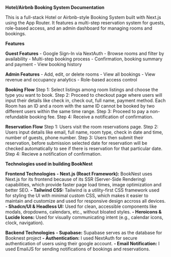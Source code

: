**Hotel/Airbnb Booking System Documentation**

This is a full-stack Hotel or Airbnb-style Booking System built with Next.js using the App Router. It features a multi-step reservation system for guests, role-based access, and an admin dashboard for managing rooms and bookings.

**Features**

  **Guest Features**
    - Google Sign-In via NextAuth
    - Browse rooms and filter by availability
    - Multi-step booking process
    - Confirmation, booking summary and payment
    - View booking history

  **Admin Features**
    - Add, edit, or delete rooms
    - View all bookings
    - View revenue and occupancy analytics
    - Role-based access control


**Booking Flow**
  Step 1: Select listings among room listings and choose the type you want to book.
  Step 2: Proceed to checkout page where users will input their details like check in, check out, full name, payment method. Each Room has an ID and a room with the same ID cannot be booked by two different users within the same time range. 
  Step 3: Proceed to pay a non-refundable booking fee.
  Step 4: Receive a notification of confirmation.

**Reservation Flow**
  Step 1: Users visit the room reservations page. 
  Step 2: Users input details like email, full name, room type, check in date and time, number of guests, phone number.
  Step 3: Users then submit their reservation, before submission selected date for reservation will be checked automatically to see if there is reservation for that particular date.
  Step 4: Recieve a notification of confirmation.


**Technologies used in building BookNest**

  **Frontend Technologies**
    **- Next.js (React Framework):** BookNest uses Next.js for its frontend because of its SSR (Server-Side Rendering) capabilities, which provide faster page load times, image optimization and better SEO.
    **- Tailwind CSS:**  Tailwind is a utility-first CSS framework used for styling the UI with minimal custom CSS, which makes it easier to maintain and customize and used for responsive design accross all devices.
    **- Shadcn/UI & Headless UI:** Used for clean, accessible components like modals, dropdowns, calendars, etc., without bloated styles.
    **- Heroicons & Lucide Icons:** Used for visually communicating intent (e.g., calendar icons, clock, navigation).
    
  **Backend Technologies**
    **- Supabase:** Supabase serves as the database for Booknest project
    **- Authentication:** I used NextAuth for secure authentication of users using their google account.
    **- Email Notification:** I used EmailJS for sending notifications of bookings and reservations.
  
